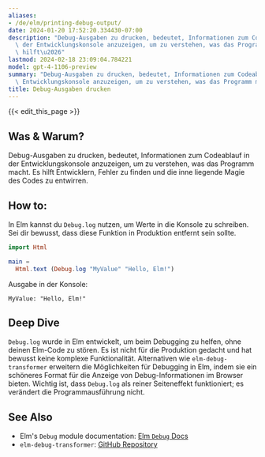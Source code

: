 ```yaml
---
aliases:
- /de/elm/printing-debug-output/
date: 2024-01-20 17:52:20.334430-07:00
description: "Debug-Ausgaben zu drucken, bedeutet, Informationen zum Codeablauf in\
  \ der Entwicklungskonsole anzuzeigen, um zu verstehen, was das Programm macht. Es\
  \ hilft\u2026"
lastmod: 2024-02-18 23:09:04.784221
model: gpt-4-1106-preview
summary: "Debug-Ausgaben zu drucken, bedeutet, Informationen zum Codeablauf in der\
  \ Entwicklungskonsole anzuzeigen, um zu verstehen, was das Programm macht. Es hilft\u2026"
title: Debug-Ausgaben drucken
---
```


{{< edit_this_page >}}

## Was & Warum?
Debug-Ausgaben zu drucken, bedeutet, Informationen zum Codeablauf in der Entwicklungskonsole anzuzeigen, um zu verstehen, was das Programm macht. Es hilft Entwicklern, Fehler zu finden und die inne liegende Magie des Codes zu entwirren.

## How to:
In Elm kannst du `Debug.log` nutzen, um Werte in die Konsole zu schreiben. Sei dir bewusst, dass diese Funktion in Produktion entfernt sein sollte.

```elm
import Html

main =
  Html.text (Debug.log "MyValue" "Hello, Elm!")
```

Ausgabe in der Konsole:

```
MyValue: "Hello, Elm!"
```

## Deep Dive
`Debug.log` wurde in Elm entwickelt, um beim Debugging zu helfen, ohne deinen Elm-Code zu stören. Es ist nicht für die Produktion gedacht und hat bewusst keine komplexe Funktionalität. Alternativen wie `elm-debug-transformer` erweitern die Möglichkeiten für Debugging in Elm, indem sie ein schöneres Format für die Anzeige von Debug-Informationen im Browser bieten. Wichtig ist, dass `Debug.log` als reiner Seiteneffekt funktioniert; es verändert die Programmausführung nicht.

## See Also
- Elm's `Debug` module documentation: [Elm `Debug` Docs](https://package.elm-lang.org/packages/elm/core/latest/Debug)
- `elm-debug-transformer`: [GitHub Repository](https://github.com/kraklin/elm-debug-transformer)
